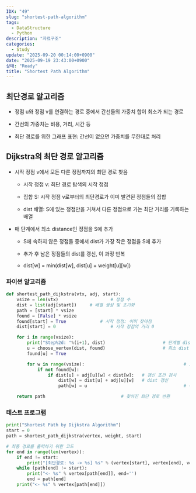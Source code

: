 ```yaml
---
IDX: "49"
slug: "shortest-path-algorithm"
tags:
  - DataStructure
  - Python
description: "자료구조"
categories:
  - Study
update: "2025-09-20 00:14:00+0900"
date: "2025-09-19 23:43:00+0900"
상태: "Ready"
title: "Shortest Path Algorithm"
---
```

## 최단경로 알고리즘

- 정점 u와 정점 v를 연결하는 경로 중에서 간선들의 가중치 합이 최소가 되는 경로

- 간선의 가중치는 비용, 거리, 시간 등

- 최단 경로를 위한 그래프 표현: 간선이 없으면 가중치를 무한대로 처리

## Dijkstra의 최단 경로 알고리즘

- 시작 정점 v에서 모든 다른 정점까지의 최단 경로 찾음

    - 시작 정점 v: 최단 경로 탐색의 시작 정점

    - 집합 S: 시작 정점 v로부터의 최단경로가 이미 발견된 정점들의 집합

    - dist 배열: S에 있는 정점만을 거쳐서 다른 정점으로 가는 최단 거리를 기록하는 배열

- 매 단계에서 최소 distance인 정점을 S에 추가

    - S에 속하지 않은 정점들 중에서 dist가 가장 작은 정점을 S에 추가

    - 추가 후 남은 정점들의 dist를 갱신, 이 과정 반복

    - dist[w] = min(dist[w], dist[u] + weight[u][w])

### 파이썬 알고리즘

```python
def shortest_path_dijkstra(vtx, adj, start):
    vsize = len(vtx)					# 정점 수
    dist = list(adj[start])		# 배열 생성 및 초기화
    path = [start] * vsize
    found = [False] * vsize
    found[start] = True				# 시작 정점: 이미 찾아짐
    dist[start] = 0						# 시작 정점의 거리 0

    for i in range(vsize):
        print("Step%2d: "%(i+1), dist)						# 단계별 dist[] 출력용
        u = choose_vertex(dist, found)						# 최소 dist 정점 u 탐색
        found[u] = True														# u 찾음

        for w in range(vsize):										# 모든 정점에 대해
            if not found[w]:											# 아직 찾아지지 않았으면
                if dist[u] + adj[u][w] < dist[w]:	# 갱신 조건 검사
                    dist[w] = dist[u] + adj[u][w]	# dist 갱신
                    path[w] = u										# 이전 정점 갱신

    return path								# 찾아진 최단 경로 반환
```

### 테스트 프로그램

```python
print("Shortest Path by Dijkstra Algorithm")
start = 0
path = shortest_path_dijkstra(vertex, weight, start)

# 최종 경로를 출력하기 위한 코드
for end in range(len(vertex)):
    if end != start:
        print("[최단경로: %s -> %s] %s" % (vertex[start], vertex[end], vertex[end]), end='')
    while (path[end] != start):
        print("<- %s" % vertex[path[end]], end='')
        end = path[end]
    print("<- %s" % vertex[path[end]])
```

